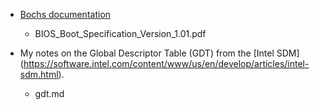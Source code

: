 * [Bochs documentation](http://bochs.sourceforge.net/techdata.html)
  * BIOS_Boot_Specification_Version_1.01.pdf

* My notes on the Global Descriptor Table (GDT) from the [Intel SDM]
  (https://software.intel.com/content/www/us/en/develop/articles/intel-sdm.html).
  * gdt.md

